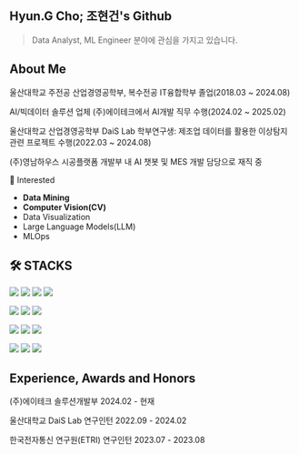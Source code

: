 ## Hyun.G Cho; 조현건's Github
> Data Analyst, ML Engineer 분야에 관심을 가지고 있습니다.
## About Me
울산대학교 주전공 산업경영공학부, 복수전공 IT융합학부 졸업(2018.03 ~ 2024.08)

AI/빅데이터 솔루션 업체 (주)에이테크에서 AI개발 직무 수행(2024.02 ~ 2025.02)

울산대학교 산업경영공학부 DaiS Lab 학부연구생: 제조업 데이터를 활용한 이상탐지 관련 프로젝트 수행(2022.03 ~ 2024.08)

(주)영남하우스 시공플랫폼 개발부 내 AI 챗봇 및 MES 개발 담당으로 재직 중

📌 Interested
- **Data Mining**
- **Computer Vision(CV)**
- Data Visualization
- Large Language Models(LLM)
- MLOps


## 🛠 STACKS
![](https://img.shields.io/badge/Python-3776AB?style=flat-square&logo=Python&logoColor=white)
![](https://img.shields.io/badge/C-A8B9CC?style=flat-square&logo=C&logoColor=black)
![](https://img.shields.io/badge/JAVA-007396?style=flat-square&logo=java&logoColor=white)
![](https://img.shields.io/badge/HTML5-E34F26?style=flat-square&logo=HTML5&logoColor=white)


![](https://img.shields.io/badge/Pytorch-EE4C2C?style=flat-square&logo=Pytorch&logoColor=white)
![](https://img.shields.io/badge/Tensorflow-FF6F00?style=flat-square&logo=Tensorflow&logoColor=white)
![](https://img.shields.io/badge/FastAPI-009688?style=flat-square&logo=FastAPI&logoColor=white)


![](https://img.shields.io/badge/Linux-FCC624?style=flat-square&logo=Linux&logoColor=black)
![](https://img.shields.io/badge/Docker-2496ED?style=flat-square&logo=Docker&logoColor=white)
![](https://img.shields.io/badge/VSCode-007ACC?style=flat-square&logo=VisualStudioCode&logoColor=white)

![](https://img.shields.io/badge/Notion-000000?style=flat-square&logo=Notion&logoColor=white)
![](https://img.shields.io/badge/Discord-5865F2?style=flat-square&logo=Discord&logoColor=white)
![](https://img.shields.io/badge/Slack-4A154B?style=flat-square&logo=Slack&logoColor=white)

## Experience, Awards and Honors
(주)에이테크 솔루션개발부 2024.02 - 현재

울산대학교 DaiS Lab 연구인턴 2022.09 - 2024.02

한국전자통신 연구원(ETRI) 연구인턴 2023.07 - 2023.08



